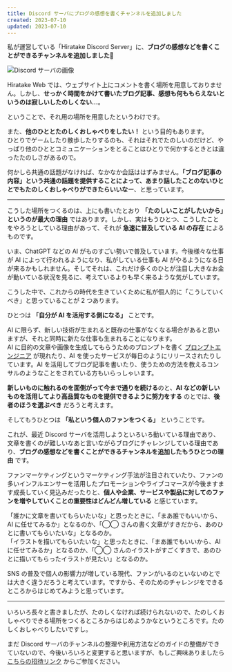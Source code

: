```yaml
---
title: Discord サーバにブログの感想を書くチャンネルを追加しました
created: 2023-07-10
updated: 2023-07-10
---
```


私が運営している「Hiratake Discord Server」に、**ブログの感想などを書くことができるチャンネルを追加しました**🎉

![Discord サーバの画像](48fd6ef7-6512-4b8b-7596-c93415f53300)

Hiratake Web では、ウェブサイト上にコメントを書く場所を用意しておりません。しかし、**せっかく時間をかけて書いたブログ記事、感想も何ももらえないというのは寂しいしたのしくない…**。

ということで、それ用の場所を用意したというわけです。

また、**他のひととたのしくおしゃべりをしたい！** という目的もあります。  
ひとりでゲームしたり散歩したりするのも、それはそれでたのしいのだけど、やっぱり他のひととコミュニケーションをとることはひとりで何かするときとは違ったたのしさがあるので。

何かしら共通の話題がなければ、なかなか会話ははずみません。**「ブログ記事の内容」という共通の話題を提供することによって、あまり話したことのないひととでもたのしくおしゃべりができたらいいなー**、と思っています。

---

こうした場所をつくるのは、上にも書いたとおり **「たのしいことがしたいから」というのが最大の理由** ではあります。しかし、実はもうひとつ、こうしたことをやろうとしている理由があって、それが **急速に普及している AI の存在** によるものです。

いま、ChatGPT などの AI がものすごい勢いで普及しています。今後様々な仕事が AI によって行われるようになり、私がしている仕事も AI がやるようになる日が来るかもしれません。そしてそれは、これだけ多くのひとが注目し大きなお金が動いている状況を見るに、考えているよりも早く来るような気がしています。

こうした中で、これからの時代を生きていくために私が個人的に「こうしていくべき」と思っていることが 2 つあります。

ひとつは **「自分が AI を活用する側になる」** ことです。

AI に限らず、新しい技術が生まれると既存の仕事がなくなる場合があると思いますが、それと同時に新たな仕事も生まれることになります。  
AI に目的の文章や画像を生成してもらうためのプロンプトを書く [プロンプトエンジニア](https://udemy.benesse.co.jp/data-science/ai/prompt-engineer.html) が現れたり、AI を使ったサービスが毎日のようにリリースされたりしています。AI を活用してブログ記事を書いたり、使うための方法を教えるコンサルのようなことをされている方もいらっしゃいます。

**新しいものに触れるのを面倒がって今まで通りを続ける**のと、**AI などの新しいものを活用してより高品質なものを提供できるように努力をする** のとでは、**後者のほうを選ぶべき** だろうと考えます。

そしてもうひとつは **「私という個人のファンをつくる」** ということです。

これが、最近 Discord サーバを活用しようといろいろ動いている理由であり、文章を書くのが難しいなあと言いながらブログにチャレンジしている理由であり、**ブログの感想などを書くことができるチャンネルを追加したもうひとつの理由** です。

ファンマーケティングというマーケティング手法が注目されていたり、ファンの多いインフルエンサーを活用したプロモーションやライブコマースが今後ますます成長していく見込みだったりと、**個人や企業、サービスや製品に対してのファンを増やしていくことの重要性はどんどん増している** と感じています。

「誰かに文章を書いてもらいたいな」と思ったときに、「まあ誰でもいいから、AI に任せてみるか」となるのか、「◯◯ さんの書く文章がすきだから、あのひとに書いてもらいたいな」となるのか。  
「イラストを描いてもらいたいな」と思ったときに、「まあ誰でもいいから、AI に任せてみるか」となるのか、「◯◯ さんのイラストがすごくすきで、あのひとに描いてもらったイラストが見たい」となるのか。

SNS の普及で個人の影響力が増している現代、ファンがいるのといないのとでは大きく違うだろうと考えています。ですから、そのためのチャレンジをできるところからはじめてみようと思っています。

---

いろいろ長々と書きましたが、たのしくなければ続けられないので、たのしくおしゃべりできる場所をつくるところからはじめようかなというところです。たのしくおしゃべりしたいですし。

まだ Discord サーバのチャンネルの整理や利用方法などのガイドの整備ができていないので、今後いろいろと変更すると思いますが、もしご興味ありましたら [こちらの招待リンク](https://discord.gg/xu2ehn3) からご参加ください。
